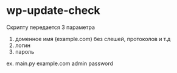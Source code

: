 # wp-update-check

Скрипту передается 3 параметра
1. доменное имя (example.com) без слешей, протоколов и т.д
2. логин
3. пароль

ex. main.py example.com admin password
